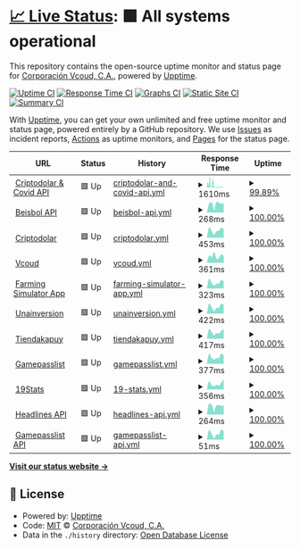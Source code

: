 # [📈 Live Status](https://vcoud.github.io/upptime): <!--live status--> **🟩 All systems operational**

This repository contains the open-source uptime monitor and status page for [Corporación Vcoud, C.A.](https://vcoud.com), powered by [Upptime](https://github.com/upptime/upptime).

[![Uptime CI](https://github.com/vcoud/upptime/workflows/Uptime%20CI/badge.svg)](https://github.com/vcoud/upptime/actions?query=workflow%3A%22Uptime+CI%22)
[![Response Time CI](https://github.com/vcoud/upptime/workflows/Response%20Time%20CI/badge.svg)](https://github.com/vcoud/upptime/actions?query=workflow%3A%22Response+Time+CI%22)
[![Graphs CI](https://github.com/vcoud/upptime/workflows/Graphs%20CI/badge.svg)](https://github.com/vcoud/upptime/actions?query=workflow%3A%22Graphs+CI%22)
[![Static Site CI](https://github.com/vcoud/upptime/workflows/Static%20Site%20CI/badge.svg)](https://github.com/vcoud/upptime/actions?query=workflow%3A%22Static+Site+CI%22)
[![Summary CI](https://github.com/vcoud/upptime/workflows/Summary%20CI/badge.svg)](https://github.com/vcoud/upptime/actions?query=workflow%3A%22Summary+CI%22)

With [Upptime](https://upptime.js.org), you can get your own unlimited and free uptime monitor and status page, powered entirely by a GitHub repository. We use [Issues](https://github.com/vcoud/upptime/issues) as incident reports, [Actions](https://github.com/vcoud/upptime/actions) as uptime monitors, and [Pages](https://vcoud.github.io/upptime) for the status page.

<!--start: status pages-->
<!-- This summary is generated by Upptime (https://github.com/upptime/upptime) -->
<!-- Do not edit this manually, your changes will be overwritten -->
<!-- prettier-ignore -->
| URL | Status | History | Response Time | Uptime |
| --- | ------ | ------- | ------------- | ------ |
| <img alt="" src="https://criptodolar.net/img/favicon.ico" height="13"> [Criptodolar & Covid API](https://exchange.vcoud.com/) | 🟩 Up | [criptodolar-and-covid-api.yml](https://github.com/vcoud/upptime/commits/HEAD/history/criptodolar-and-covid-api.yml) | <details><summary><img alt="Response time graph" src="./graphs/criptodolar-and-covid-api/response-time-week.png" height="20"> 1610ms</summary><br><a href="https://vcoud.github.io/upptime/history/criptodolar-and-covid-api"><img alt="Response time 801" src="https://img.shields.io/endpoint?url=https%3A%2F%2Fraw.githubusercontent.com%2Fvcoud%2Fupptime%2FHEAD%2Fapi%2Fcriptodolar-and-covid-api%2Fresponse-time.json"></a><br><a href="https://vcoud.github.io/upptime/history/criptodolar-and-covid-api"><img alt="24-hour response time 1586" src="https://img.shields.io/endpoint?url=https%3A%2F%2Fraw.githubusercontent.com%2Fvcoud%2Fupptime%2FHEAD%2Fapi%2Fcriptodolar-and-covid-api%2Fresponse-time-day.json"></a><br><a href="https://vcoud.github.io/upptime/history/criptodolar-and-covid-api"><img alt="7-day response time 1610" src="https://img.shields.io/endpoint?url=https%3A%2F%2Fraw.githubusercontent.com%2Fvcoud%2Fupptime%2FHEAD%2Fapi%2Fcriptodolar-and-covid-api%2Fresponse-time-week.json"></a><br><a href="https://vcoud.github.io/upptime/history/criptodolar-and-covid-api"><img alt="30-day response time 1616" src="https://img.shields.io/endpoint?url=https%3A%2F%2Fraw.githubusercontent.com%2Fvcoud%2Fupptime%2FHEAD%2Fapi%2Fcriptodolar-and-covid-api%2Fresponse-time-month.json"></a><br><a href="https://vcoud.github.io/upptime/history/criptodolar-and-covid-api"><img alt="1-year response time 947" src="https://img.shields.io/endpoint?url=https%3A%2F%2Fraw.githubusercontent.com%2Fvcoud%2Fupptime%2FHEAD%2Fapi%2Fcriptodolar-and-covid-api%2Fresponse-time-year.json"></a></details> | <details><summary><a href="https://vcoud.github.io/upptime/history/criptodolar-and-covid-api">99.89%</a></summary><a href="https://vcoud.github.io/upptime/history/criptodolar-and-covid-api"><img alt="All-time uptime 99.88%" src="https://img.shields.io/endpoint?url=https%3A%2F%2Fraw.githubusercontent.com%2Fvcoud%2Fupptime%2FHEAD%2Fapi%2Fcriptodolar-and-covid-api%2Fuptime.json"></a><br><a href="https://vcoud.github.io/upptime/history/criptodolar-and-covid-api"><img alt="24-hour uptime 99.22%" src="https://img.shields.io/endpoint?url=https%3A%2F%2Fraw.githubusercontent.com%2Fvcoud%2Fupptime%2FHEAD%2Fapi%2Fcriptodolar-and-covid-api%2Fuptime-day.json"></a><br><a href="https://vcoud.github.io/upptime/history/criptodolar-and-covid-api"><img alt="7-day uptime 99.89%" src="https://img.shields.io/endpoint?url=https%3A%2F%2Fraw.githubusercontent.com%2Fvcoud%2Fupptime%2FHEAD%2Fapi%2Fcriptodolar-and-covid-api%2Fuptime-week.json"></a><br><a href="https://vcoud.github.io/upptime/history/criptodolar-and-covid-api"><img alt="30-day uptime 99.97%" src="https://img.shields.io/endpoint?url=https%3A%2F%2Fraw.githubusercontent.com%2Fvcoud%2Fupptime%2FHEAD%2Fapi%2Fcriptodolar-and-covid-api%2Fuptime-month.json"></a><br><a href="https://vcoud.github.io/upptime/history/criptodolar-and-covid-api"><img alt="1-year uptime 99.83%" src="https://img.shields.io/endpoint?url=https%3A%2F%2Fraw.githubusercontent.com%2Fvcoud%2Fupptime%2FHEAD%2Fapi%2Fcriptodolar-and-covid-api%2Fuptime-year.json"></a></details>
| <img alt="" src="https://play-lh.googleusercontent.com/zkUjahvKtHUfxBdBhK7ATiriPyeM96HMoCBhRTKdH0SBQlVw4aLtuNSUUNxoLxXrsw=s180" height="13"> [Beisbol API](https://beisbol.vcoud.com/) | 🟩 Up | [beisbol-api.yml](https://github.com/vcoud/upptime/commits/HEAD/history/beisbol-api.yml) | <details><summary><img alt="Response time graph" src="./graphs/beisbol-api/response-time-week.png" height="20"> 268ms</summary><br><a href="https://vcoud.github.io/upptime/history/beisbol-api"><img alt="Response time 343" src="https://img.shields.io/endpoint?url=https%3A%2F%2Fraw.githubusercontent.com%2Fvcoud%2Fupptime%2FHEAD%2Fapi%2Fbeisbol-api%2Fresponse-time.json"></a><br><a href="https://vcoud.github.io/upptime/history/beisbol-api"><img alt="24-hour response time 296" src="https://img.shields.io/endpoint?url=https%3A%2F%2Fraw.githubusercontent.com%2Fvcoud%2Fupptime%2FHEAD%2Fapi%2Fbeisbol-api%2Fresponse-time-day.json"></a><br><a href="https://vcoud.github.io/upptime/history/beisbol-api"><img alt="7-day response time 268" src="https://img.shields.io/endpoint?url=https%3A%2F%2Fraw.githubusercontent.com%2Fvcoud%2Fupptime%2FHEAD%2Fapi%2Fbeisbol-api%2Fresponse-time-week.json"></a><br><a href="https://vcoud.github.io/upptime/history/beisbol-api"><img alt="30-day response time 242" src="https://img.shields.io/endpoint?url=https%3A%2F%2Fraw.githubusercontent.com%2Fvcoud%2Fupptime%2FHEAD%2Fapi%2Fbeisbol-api%2Fresponse-time-month.json"></a><br><a href="https://vcoud.github.io/upptime/history/beisbol-api"><img alt="1-year response time 344" src="https://img.shields.io/endpoint?url=https%3A%2F%2Fraw.githubusercontent.com%2Fvcoud%2Fupptime%2FHEAD%2Fapi%2Fbeisbol-api%2Fresponse-time-year.json"></a></details> | <details><summary><a href="https://vcoud.github.io/upptime/history/beisbol-api">100.00%</a></summary><a href="https://vcoud.github.io/upptime/history/beisbol-api"><img alt="All-time uptime 99.91%" src="https://img.shields.io/endpoint?url=https%3A%2F%2Fraw.githubusercontent.com%2Fvcoud%2Fupptime%2FHEAD%2Fapi%2Fbeisbol-api%2Fuptime.json"></a><br><a href="https://vcoud.github.io/upptime/history/beisbol-api"><img alt="24-hour uptime 100.00%" src="https://img.shields.io/endpoint?url=https%3A%2F%2Fraw.githubusercontent.com%2Fvcoud%2Fupptime%2FHEAD%2Fapi%2Fbeisbol-api%2Fuptime-day.json"></a><br><a href="https://vcoud.github.io/upptime/history/beisbol-api"><img alt="7-day uptime 100.00%" src="https://img.shields.io/endpoint?url=https%3A%2F%2Fraw.githubusercontent.com%2Fvcoud%2Fupptime%2FHEAD%2Fapi%2Fbeisbol-api%2Fuptime-week.json"></a><br><a href="https://vcoud.github.io/upptime/history/beisbol-api"><img alt="30-day uptime 100.00%" src="https://img.shields.io/endpoint?url=https%3A%2F%2Fraw.githubusercontent.com%2Fvcoud%2Fupptime%2FHEAD%2Fapi%2Fbeisbol-api%2Fuptime-month.json"></a><br><a href="https://vcoud.github.io/upptime/history/beisbol-api"><img alt="1-year uptime 99.87%" src="https://img.shields.io/endpoint?url=https%3A%2F%2Fraw.githubusercontent.com%2Fvcoud%2Fupptime%2FHEAD%2Fapi%2Fbeisbol-api%2Fuptime-year.json"></a></details>
| <img alt="" src="https://criptodolar.net/img/favicon.ico" height="13"> [Criptodolar](https://criptodolar.net) | 🟩 Up | [criptodolar.yml](https://github.com/vcoud/upptime/commits/HEAD/history/criptodolar.yml) | <details><summary><img alt="Response time graph" src="./graphs/criptodolar/response-time-week.png" height="20"> 453ms</summary><br><a href="https://vcoud.github.io/upptime/history/criptodolar"><img alt="Response time 540" src="https://img.shields.io/endpoint?url=https%3A%2F%2Fraw.githubusercontent.com%2Fvcoud%2Fupptime%2FHEAD%2Fapi%2Fcriptodolar%2Fresponse-time.json"></a><br><a href="https://vcoud.github.io/upptime/history/criptodolar"><img alt="24-hour response time 517" src="https://img.shields.io/endpoint?url=https%3A%2F%2Fraw.githubusercontent.com%2Fvcoud%2Fupptime%2FHEAD%2Fapi%2Fcriptodolar%2Fresponse-time-day.json"></a><br><a href="https://vcoud.github.io/upptime/history/criptodolar"><img alt="7-day response time 453" src="https://img.shields.io/endpoint?url=https%3A%2F%2Fraw.githubusercontent.com%2Fvcoud%2Fupptime%2FHEAD%2Fapi%2Fcriptodolar%2Fresponse-time-week.json"></a><br><a href="https://vcoud.github.io/upptime/history/criptodolar"><img alt="30-day response time 414" src="https://img.shields.io/endpoint?url=https%3A%2F%2Fraw.githubusercontent.com%2Fvcoud%2Fupptime%2FHEAD%2Fapi%2Fcriptodolar%2Fresponse-time-month.json"></a><br><a href="https://vcoud.github.io/upptime/history/criptodolar"><img alt="1-year response time 655" src="https://img.shields.io/endpoint?url=https%3A%2F%2Fraw.githubusercontent.com%2Fvcoud%2Fupptime%2FHEAD%2Fapi%2Fcriptodolar%2Fresponse-time-year.json"></a></details> | <details><summary><a href="https://vcoud.github.io/upptime/history/criptodolar">100.00%</a></summary><a href="https://vcoud.github.io/upptime/history/criptodolar"><img alt="All-time uptime 99.91%" src="https://img.shields.io/endpoint?url=https%3A%2F%2Fraw.githubusercontent.com%2Fvcoud%2Fupptime%2FHEAD%2Fapi%2Fcriptodolar%2Fuptime.json"></a><br><a href="https://vcoud.github.io/upptime/history/criptodolar"><img alt="24-hour uptime 100.00%" src="https://img.shields.io/endpoint?url=https%3A%2F%2Fraw.githubusercontent.com%2Fvcoud%2Fupptime%2FHEAD%2Fapi%2Fcriptodolar%2Fuptime-day.json"></a><br><a href="https://vcoud.github.io/upptime/history/criptodolar"><img alt="7-day uptime 100.00%" src="https://img.shields.io/endpoint?url=https%3A%2F%2Fraw.githubusercontent.com%2Fvcoud%2Fupptime%2FHEAD%2Fapi%2Fcriptodolar%2Fuptime-week.json"></a><br><a href="https://vcoud.github.io/upptime/history/criptodolar"><img alt="30-day uptime 99.55%" src="https://img.shields.io/endpoint?url=https%3A%2F%2Fraw.githubusercontent.com%2Fvcoud%2Fupptime%2FHEAD%2Fapi%2Fcriptodolar%2Fuptime-month.json"></a><br><a href="https://vcoud.github.io/upptime/history/criptodolar"><img alt="1-year uptime 99.85%" src="https://img.shields.io/endpoint?url=https%3A%2F%2Fraw.githubusercontent.com%2Fvcoud%2Fupptime%2FHEAD%2Fapi%2Fcriptodolar%2Fuptime-year.json"></a></details>
| <img alt="" src="https://vcoud.com/assets/paper_img/favicon/favicon.ico" height="13"> [Vcoud](https://vcoud.com) | 🟩 Up | [vcoud.yml](https://github.com/vcoud/upptime/commits/HEAD/history/vcoud.yml) | <details><summary><img alt="Response time graph" src="./graphs/vcoud/response-time-week.png" height="20"> 361ms</summary><br><a href="https://vcoud.github.io/upptime/history/vcoud"><img alt="Response time 1227" src="https://img.shields.io/endpoint?url=https%3A%2F%2Fraw.githubusercontent.com%2Fvcoud%2Fupptime%2FHEAD%2Fapi%2Fvcoud%2Fresponse-time.json"></a><br><a href="https://vcoud.github.io/upptime/history/vcoud"><img alt="24-hour response time 373" src="https://img.shields.io/endpoint?url=https%3A%2F%2Fraw.githubusercontent.com%2Fvcoud%2Fupptime%2FHEAD%2Fapi%2Fvcoud%2Fresponse-time-day.json"></a><br><a href="https://vcoud.github.io/upptime/history/vcoud"><img alt="7-day response time 361" src="https://img.shields.io/endpoint?url=https%3A%2F%2Fraw.githubusercontent.com%2Fvcoud%2Fupptime%2FHEAD%2Fapi%2Fvcoud%2Fresponse-time-week.json"></a><br><a href="https://vcoud.github.io/upptime/history/vcoud"><img alt="30-day response time 318" src="https://img.shields.io/endpoint?url=https%3A%2F%2Fraw.githubusercontent.com%2Fvcoud%2Fupptime%2FHEAD%2Fapi%2Fvcoud%2Fresponse-time-month.json"></a><br><a href="https://vcoud.github.io/upptime/history/vcoud"><img alt="1-year response time 1286" src="https://img.shields.io/endpoint?url=https%3A%2F%2Fraw.githubusercontent.com%2Fvcoud%2Fupptime%2FHEAD%2Fapi%2Fvcoud%2Fresponse-time-year.json"></a></details> | <details><summary><a href="https://vcoud.github.io/upptime/history/vcoud">100.00%</a></summary><a href="https://vcoud.github.io/upptime/history/vcoud"><img alt="All-time uptime 99.77%" src="https://img.shields.io/endpoint?url=https%3A%2F%2Fraw.githubusercontent.com%2Fvcoud%2Fupptime%2FHEAD%2Fapi%2Fvcoud%2Fuptime.json"></a><br><a href="https://vcoud.github.io/upptime/history/vcoud"><img alt="24-hour uptime 100.00%" src="https://img.shields.io/endpoint?url=https%3A%2F%2Fraw.githubusercontent.com%2Fvcoud%2Fupptime%2FHEAD%2Fapi%2Fvcoud%2Fuptime-day.json"></a><br><a href="https://vcoud.github.io/upptime/history/vcoud"><img alt="7-day uptime 100.00%" src="https://img.shields.io/endpoint?url=https%3A%2F%2Fraw.githubusercontent.com%2Fvcoud%2Fupptime%2FHEAD%2Fapi%2Fvcoud%2Fuptime-week.json"></a><br><a href="https://vcoud.github.io/upptime/history/vcoud"><img alt="30-day uptime 100.00%" src="https://img.shields.io/endpoint?url=https%3A%2F%2Fraw.githubusercontent.com%2Fvcoud%2Fupptime%2FHEAD%2Fapi%2Fvcoud%2Fuptime-month.json"></a><br><a href="https://vcoud.github.io/upptime/history/vcoud"><img alt="1-year uptime 99.64%" src="https://img.shields.io/endpoint?url=https%3A%2F%2Fraw.githubusercontent.com%2Fvcoud%2Fupptime%2FHEAD%2Fapi%2Fvcoud%2Fuptime-year.json"></a></details>
| <img alt="" src="https://farmingsimulator.app/img/favicon.ico" height="13"> [Farming Simulator App](https://farmingsimulator.app/en) | 🟩 Up | [farming-simulator-app.yml](https://github.com/vcoud/upptime/commits/HEAD/history/farming-simulator-app.yml) | <details><summary><img alt="Response time graph" src="./graphs/farming-simulator-app/response-time-week.png" height="20"> 323ms</summary><br><a href="https://vcoud.github.io/upptime/history/farming-simulator-app"><img alt="Response time 366" src="https://img.shields.io/endpoint?url=https%3A%2F%2Fraw.githubusercontent.com%2Fvcoud%2Fupptime%2FHEAD%2Fapi%2Ffarming-simulator-app%2Fresponse-time.json"></a><br><a href="https://vcoud.github.io/upptime/history/farming-simulator-app"><img alt="24-hour response time 380" src="https://img.shields.io/endpoint?url=https%3A%2F%2Fraw.githubusercontent.com%2Fvcoud%2Fupptime%2FHEAD%2Fapi%2Ffarming-simulator-app%2Fresponse-time-day.json"></a><br><a href="https://vcoud.github.io/upptime/history/farming-simulator-app"><img alt="7-day response time 323" src="https://img.shields.io/endpoint?url=https%3A%2F%2Fraw.githubusercontent.com%2Fvcoud%2Fupptime%2FHEAD%2Fapi%2Ffarming-simulator-app%2Fresponse-time-week.json"></a><br><a href="https://vcoud.github.io/upptime/history/farming-simulator-app"><img alt="30-day response time 308" src="https://img.shields.io/endpoint?url=https%3A%2F%2Fraw.githubusercontent.com%2Fvcoud%2Fupptime%2FHEAD%2Fapi%2Ffarming-simulator-app%2Fresponse-time-month.json"></a><br><a href="https://vcoud.github.io/upptime/history/farming-simulator-app"><img alt="1-year response time 385" src="https://img.shields.io/endpoint?url=https%3A%2F%2Fraw.githubusercontent.com%2Fvcoud%2Fupptime%2FHEAD%2Fapi%2Ffarming-simulator-app%2Fresponse-time-year.json"></a></details> | <details><summary><a href="https://vcoud.github.io/upptime/history/farming-simulator-app">100.00%</a></summary><a href="https://vcoud.github.io/upptime/history/farming-simulator-app"><img alt="All-time uptime 99.94%" src="https://img.shields.io/endpoint?url=https%3A%2F%2Fraw.githubusercontent.com%2Fvcoud%2Fupptime%2FHEAD%2Fapi%2Ffarming-simulator-app%2Fuptime.json"></a><br><a href="https://vcoud.github.io/upptime/history/farming-simulator-app"><img alt="24-hour uptime 100.00%" src="https://img.shields.io/endpoint?url=https%3A%2F%2Fraw.githubusercontent.com%2Fvcoud%2Fupptime%2FHEAD%2Fapi%2Ffarming-simulator-app%2Fuptime-day.json"></a><br><a href="https://vcoud.github.io/upptime/history/farming-simulator-app"><img alt="7-day uptime 100.00%" src="https://img.shields.io/endpoint?url=https%3A%2F%2Fraw.githubusercontent.com%2Fvcoud%2Fupptime%2FHEAD%2Fapi%2Ffarming-simulator-app%2Fuptime-week.json"></a><br><a href="https://vcoud.github.io/upptime/history/farming-simulator-app"><img alt="30-day uptime 100.00%" src="https://img.shields.io/endpoint?url=https%3A%2F%2Fraw.githubusercontent.com%2Fvcoud%2Fupptime%2FHEAD%2Fapi%2Ffarming-simulator-app%2Fuptime-month.json"></a><br><a href="https://vcoud.github.io/upptime/history/farming-simulator-app"><img alt="1-year uptime 99.92%" src="https://img.shields.io/endpoint?url=https%3A%2F%2Fraw.githubusercontent.com%2Fvcoud%2Fupptime%2FHEAD%2Fapi%2Ffarming-simulator-app%2Fuptime-year.json"></a></details>
| <img alt="" src="https://icons.duckduckgo.com/ip3/unainversion.com.ico" height="13"> [Unainversion](https://unainversion.com) | 🟩 Up | [unainversion.yml](https://github.com/vcoud/upptime/commits/HEAD/history/unainversion.yml) | <details><summary><img alt="Response time graph" src="./graphs/unainversion/response-time-week.png" height="20"> 422ms</summary><br><a href="https://vcoud.github.io/upptime/history/unainversion"><img alt="Response time 374" src="https://img.shields.io/endpoint?url=https%3A%2F%2Fraw.githubusercontent.com%2Fvcoud%2Fupptime%2FHEAD%2Fapi%2Funainversion%2Fresponse-time.json"></a><br><a href="https://vcoud.github.io/upptime/history/unainversion"><img alt="24-hour response time 534" src="https://img.shields.io/endpoint?url=https%3A%2F%2Fraw.githubusercontent.com%2Fvcoud%2Fupptime%2FHEAD%2Fapi%2Funainversion%2Fresponse-time-day.json"></a><br><a href="https://vcoud.github.io/upptime/history/unainversion"><img alt="7-day response time 422" src="https://img.shields.io/endpoint?url=https%3A%2F%2Fraw.githubusercontent.com%2Fvcoud%2Fupptime%2FHEAD%2Fapi%2Funainversion%2Fresponse-time-week.json"></a><br><a href="https://vcoud.github.io/upptime/history/unainversion"><img alt="30-day response time 400" src="https://img.shields.io/endpoint?url=https%3A%2F%2Fraw.githubusercontent.com%2Fvcoud%2Fupptime%2FHEAD%2Fapi%2Funainversion%2Fresponse-time-month.json"></a><br><a href="https://vcoud.github.io/upptime/history/unainversion"><img alt="1-year response time 390" src="https://img.shields.io/endpoint?url=https%3A%2F%2Fraw.githubusercontent.com%2Fvcoud%2Fupptime%2FHEAD%2Fapi%2Funainversion%2Fresponse-time-year.json"></a></details> | <details><summary><a href="https://vcoud.github.io/upptime/history/unainversion">100.00%</a></summary><a href="https://vcoud.github.io/upptime/history/unainversion"><img alt="All-time uptime 98.19%" src="https://img.shields.io/endpoint?url=https%3A%2F%2Fraw.githubusercontent.com%2Fvcoud%2Fupptime%2FHEAD%2Fapi%2Funainversion%2Fuptime.json"></a><br><a href="https://vcoud.github.io/upptime/history/unainversion"><img alt="24-hour uptime 100.00%" src="https://img.shields.io/endpoint?url=https%3A%2F%2Fraw.githubusercontent.com%2Fvcoud%2Fupptime%2FHEAD%2Fapi%2Funainversion%2Fuptime-day.json"></a><br><a href="https://vcoud.github.io/upptime/history/unainversion"><img alt="7-day uptime 100.00%" src="https://img.shields.io/endpoint?url=https%3A%2F%2Fraw.githubusercontent.com%2Fvcoud%2Fupptime%2FHEAD%2Fapi%2Funainversion%2Fuptime-week.json"></a><br><a href="https://vcoud.github.io/upptime/history/unainversion"><img alt="30-day uptime 100.00%" src="https://img.shields.io/endpoint?url=https%3A%2F%2Fraw.githubusercontent.com%2Fvcoud%2Fupptime%2FHEAD%2Fapi%2Funainversion%2Fuptime-month.json"></a><br><a href="https://vcoud.github.io/upptime/history/unainversion"><img alt="1-year uptime 97.00%" src="https://img.shields.io/endpoint?url=https%3A%2F%2Fraw.githubusercontent.com%2Fvcoud%2Fupptime%2FHEAD%2Fapi%2Funainversion%2Fuptime-year.json"></a></details>
| <img alt="" src="https://icons.duckduckgo.com/ip3/tiendakapuy.com.ico" height="13"> [Tiendakapuy](https://tiendakapuy.com) | 🟩 Up | [tiendakapuy.yml](https://github.com/vcoud/upptime/commits/HEAD/history/tiendakapuy.yml) | <details><summary><img alt="Response time graph" src="./graphs/tiendakapuy/response-time-week.png" height="20"> 417ms</summary><br><a href="https://vcoud.github.io/upptime/history/tiendakapuy"><img alt="Response time 713" src="https://img.shields.io/endpoint?url=https%3A%2F%2Fraw.githubusercontent.com%2Fvcoud%2Fupptime%2FHEAD%2Fapi%2Ftiendakapuy%2Fresponse-time.json"></a><br><a href="https://vcoud.github.io/upptime/history/tiendakapuy"><img alt="24-hour response time 605" src="https://img.shields.io/endpoint?url=https%3A%2F%2Fraw.githubusercontent.com%2Fvcoud%2Fupptime%2FHEAD%2Fapi%2Ftiendakapuy%2Fresponse-time-day.json"></a><br><a href="https://vcoud.github.io/upptime/history/tiendakapuy"><img alt="7-day response time 417" src="https://img.shields.io/endpoint?url=https%3A%2F%2Fraw.githubusercontent.com%2Fvcoud%2Fupptime%2FHEAD%2Fapi%2Ftiendakapuy%2Fresponse-time-week.json"></a><br><a href="https://vcoud.github.io/upptime/history/tiendakapuy"><img alt="30-day response time 353" src="https://img.shields.io/endpoint?url=https%3A%2F%2Fraw.githubusercontent.com%2Fvcoud%2Fupptime%2FHEAD%2Fapi%2Ftiendakapuy%2Fresponse-time-month.json"></a><br><a href="https://vcoud.github.io/upptime/history/tiendakapuy"><img alt="1-year response time 762" src="https://img.shields.io/endpoint?url=https%3A%2F%2Fraw.githubusercontent.com%2Fvcoud%2Fupptime%2FHEAD%2Fapi%2Ftiendakapuy%2Fresponse-time-year.json"></a></details> | <details><summary><a href="https://vcoud.github.io/upptime/history/tiendakapuy">100.00%</a></summary><a href="https://vcoud.github.io/upptime/history/tiendakapuy"><img alt="All-time uptime 99.83%" src="https://img.shields.io/endpoint?url=https%3A%2F%2Fraw.githubusercontent.com%2Fvcoud%2Fupptime%2FHEAD%2Fapi%2Ftiendakapuy%2Fuptime.json"></a><br><a href="https://vcoud.github.io/upptime/history/tiendakapuy"><img alt="24-hour uptime 100.00%" src="https://img.shields.io/endpoint?url=https%3A%2F%2Fraw.githubusercontent.com%2Fvcoud%2Fupptime%2FHEAD%2Fapi%2Ftiendakapuy%2Fuptime-day.json"></a><br><a href="https://vcoud.github.io/upptime/history/tiendakapuy"><img alt="7-day uptime 100.00%" src="https://img.shields.io/endpoint?url=https%3A%2F%2Fraw.githubusercontent.com%2Fvcoud%2Fupptime%2FHEAD%2Fapi%2Ftiendakapuy%2Fuptime-week.json"></a><br><a href="https://vcoud.github.io/upptime/history/tiendakapuy"><img alt="30-day uptime 100.00%" src="https://img.shields.io/endpoint?url=https%3A%2F%2Fraw.githubusercontent.com%2Fvcoud%2Fupptime%2FHEAD%2Fapi%2Ftiendakapuy%2Fuptime-month.json"></a><br><a href="https://vcoud.github.io/upptime/history/tiendakapuy"><img alt="1-year uptime 99.71%" src="https://img.shields.io/endpoint?url=https%3A%2F%2Fraw.githubusercontent.com%2Fvcoud%2Fupptime%2FHEAD%2Fapi%2Ftiendakapuy%2Fuptime-year.json"></a></details>
| <img alt="" src="https://icons.duckduckgo.com/ip3/gamepasslist.app.ico" height="13"> [Gamepasslist](https://gamepasslist.app) | 🟩 Up | [gamepasslist.yml](https://github.com/vcoud/upptime/commits/HEAD/history/gamepasslist.yml) | <details><summary><img alt="Response time graph" src="./graphs/gamepasslist/response-time-week.png" height="20"> 377ms</summary><br><a href="https://vcoud.github.io/upptime/history/gamepasslist"><img alt="Response time 389" src="https://img.shields.io/endpoint?url=https%3A%2F%2Fraw.githubusercontent.com%2Fvcoud%2Fupptime%2FHEAD%2Fapi%2Fgamepasslist%2Fresponse-time.json"></a><br><a href="https://vcoud.github.io/upptime/history/gamepasslist"><img alt="24-hour response time 445" src="https://img.shields.io/endpoint?url=https%3A%2F%2Fraw.githubusercontent.com%2Fvcoud%2Fupptime%2FHEAD%2Fapi%2Fgamepasslist%2Fresponse-time-day.json"></a><br><a href="https://vcoud.github.io/upptime/history/gamepasslist"><img alt="7-day response time 377" src="https://img.shields.io/endpoint?url=https%3A%2F%2Fraw.githubusercontent.com%2Fvcoud%2Fupptime%2FHEAD%2Fapi%2Fgamepasslist%2Fresponse-time-week.json"></a><br><a href="https://vcoud.github.io/upptime/history/gamepasslist"><img alt="30-day response time 363" src="https://img.shields.io/endpoint?url=https%3A%2F%2Fraw.githubusercontent.com%2Fvcoud%2Fupptime%2FHEAD%2Fapi%2Fgamepasslist%2Fresponse-time-month.json"></a><br><a href="https://vcoud.github.io/upptime/history/gamepasslist"><img alt="1-year response time 389" src="https://img.shields.io/endpoint?url=https%3A%2F%2Fraw.githubusercontent.com%2Fvcoud%2Fupptime%2FHEAD%2Fapi%2Fgamepasslist%2Fresponse-time-year.json"></a></details> | <details><summary><a href="https://vcoud.github.io/upptime/history/gamepasslist">100.00%</a></summary><a href="https://vcoud.github.io/upptime/history/gamepasslist"><img alt="All-time uptime 99.96%" src="https://img.shields.io/endpoint?url=https%3A%2F%2Fraw.githubusercontent.com%2Fvcoud%2Fupptime%2FHEAD%2Fapi%2Fgamepasslist%2Fuptime.json"></a><br><a href="https://vcoud.github.io/upptime/history/gamepasslist"><img alt="24-hour uptime 100.00%" src="https://img.shields.io/endpoint?url=https%3A%2F%2Fraw.githubusercontent.com%2Fvcoud%2Fupptime%2FHEAD%2Fapi%2Fgamepasslist%2Fuptime-day.json"></a><br><a href="https://vcoud.github.io/upptime/history/gamepasslist"><img alt="7-day uptime 100.00%" src="https://img.shields.io/endpoint?url=https%3A%2F%2Fraw.githubusercontent.com%2Fvcoud%2Fupptime%2FHEAD%2Fapi%2Fgamepasslist%2Fuptime-week.json"></a><br><a href="https://vcoud.github.io/upptime/history/gamepasslist"><img alt="30-day uptime 100.00%" src="https://img.shields.io/endpoint?url=https%3A%2F%2Fraw.githubusercontent.com%2Fvcoud%2Fupptime%2FHEAD%2Fapi%2Fgamepasslist%2Fuptime-month.json"></a><br><a href="https://vcoud.github.io/upptime/history/gamepasslist"><img alt="1-year uptime 99.96%" src="https://img.shields.io/endpoint?url=https%3A%2F%2Fraw.githubusercontent.com%2Fvcoud%2Fupptime%2FHEAD%2Fapi%2Fgamepasslist%2Fuptime-year.json"></a></details>
| <img alt="" src="https://icons.duckduckgo.com/ip3/covid19stats.live.ico" height="13"> [19Stats](https://covid19stats.live) | 🟩 Up | [19-stats.yml](https://github.com/vcoud/upptime/commits/HEAD/history/19-stats.yml) | <details><summary><img alt="Response time graph" src="./graphs/19-stats/response-time-week.png" height="20"> 356ms</summary><br><a href="https://vcoud.github.io/upptime/history/19-stats"><img alt="Response time 315" src="https://img.shields.io/endpoint?url=https%3A%2F%2Fraw.githubusercontent.com%2Fvcoud%2Fupptime%2FHEAD%2Fapi%2F19-stats%2Fresponse-time.json"></a><br><a href="https://vcoud.github.io/upptime/history/19-stats"><img alt="24-hour response time 634" src="https://img.shields.io/endpoint?url=https%3A%2F%2Fraw.githubusercontent.com%2Fvcoud%2Fupptime%2FHEAD%2Fapi%2F19-stats%2Fresponse-time-day.json"></a><br><a href="https://vcoud.github.io/upptime/history/19-stats"><img alt="7-day response time 356" src="https://img.shields.io/endpoint?url=https%3A%2F%2Fraw.githubusercontent.com%2Fvcoud%2Fupptime%2FHEAD%2Fapi%2F19-stats%2Fresponse-time-week.json"></a><br><a href="https://vcoud.github.io/upptime/history/19-stats"><img alt="30-day response time 325" src="https://img.shields.io/endpoint?url=https%3A%2F%2Fraw.githubusercontent.com%2Fvcoud%2Fupptime%2FHEAD%2Fapi%2F19-stats%2Fresponse-time-month.json"></a><br><a href="https://vcoud.github.io/upptime/history/19-stats"><img alt="1-year response time 315" src="https://img.shields.io/endpoint?url=https%3A%2F%2Fraw.githubusercontent.com%2Fvcoud%2Fupptime%2FHEAD%2Fapi%2F19-stats%2Fresponse-time-year.json"></a></details> | <details><summary><a href="https://vcoud.github.io/upptime/history/19-stats">100.00%</a></summary><a href="https://vcoud.github.io/upptime/history/19-stats"><img alt="All-time uptime 100.00%" src="https://img.shields.io/endpoint?url=https%3A%2F%2Fraw.githubusercontent.com%2Fvcoud%2Fupptime%2FHEAD%2Fapi%2F19-stats%2Fuptime.json"></a><br><a href="https://vcoud.github.io/upptime/history/19-stats"><img alt="24-hour uptime 100.00%" src="https://img.shields.io/endpoint?url=https%3A%2F%2Fraw.githubusercontent.com%2Fvcoud%2Fupptime%2FHEAD%2Fapi%2F19-stats%2Fuptime-day.json"></a><br><a href="https://vcoud.github.io/upptime/history/19-stats"><img alt="7-day uptime 100.00%" src="https://img.shields.io/endpoint?url=https%3A%2F%2Fraw.githubusercontent.com%2Fvcoud%2Fupptime%2FHEAD%2Fapi%2F19-stats%2Fuptime-week.json"></a><br><a href="https://vcoud.github.io/upptime/history/19-stats"><img alt="30-day uptime 100.00%" src="https://img.shields.io/endpoint?url=https%3A%2F%2Fraw.githubusercontent.com%2Fvcoud%2Fupptime%2FHEAD%2Fapi%2F19-stats%2Fuptime-month.json"></a><br><a href="https://vcoud.github.io/upptime/history/19-stats"><img alt="1-year uptime 100.00%" src="https://img.shields.io/endpoint?url=https%3A%2F%2Fraw.githubusercontent.com%2Fvcoud%2Fupptime%2FHEAD%2Fapi%2F19-stats%2Fuptime-year.json"></a></details>
| <img alt="" src="https://icons.duckduckgo.com/ip3/headlines-api.gunow.co.ico" height="13"> [Headlines API](https://headlines-api.gunow.co/) | 🟩 Up | [headlines-api.yml](https://github.com/vcoud/upptime/commits/HEAD/history/headlines-api.yml) | <details><summary><img alt="Response time graph" src="./graphs/headlines-api/response-time-week.png" height="20"> 264ms</summary><br><a href="https://vcoud.github.io/upptime/history/headlines-api"><img alt="Response time 263" src="https://img.shields.io/endpoint?url=https%3A%2F%2Fraw.githubusercontent.com%2Fvcoud%2Fupptime%2FHEAD%2Fapi%2Fheadlines-api%2Fresponse-time.json"></a><br><a href="https://vcoud.github.io/upptime/history/headlines-api"><img alt="24-hour response time 280" src="https://img.shields.io/endpoint?url=https%3A%2F%2Fraw.githubusercontent.com%2Fvcoud%2Fupptime%2FHEAD%2Fapi%2Fheadlines-api%2Fresponse-time-day.json"></a><br><a href="https://vcoud.github.io/upptime/history/headlines-api"><img alt="7-day response time 264" src="https://img.shields.io/endpoint?url=https%3A%2F%2Fraw.githubusercontent.com%2Fvcoud%2Fupptime%2FHEAD%2Fapi%2Fheadlines-api%2Fresponse-time-week.json"></a><br><a href="https://vcoud.github.io/upptime/history/headlines-api"><img alt="30-day response time 224" src="https://img.shields.io/endpoint?url=https%3A%2F%2Fraw.githubusercontent.com%2Fvcoud%2Fupptime%2FHEAD%2Fapi%2Fheadlines-api%2Fresponse-time-month.json"></a><br><a href="https://vcoud.github.io/upptime/history/headlines-api"><img alt="1-year response time 263" src="https://img.shields.io/endpoint?url=https%3A%2F%2Fraw.githubusercontent.com%2Fvcoud%2Fupptime%2FHEAD%2Fapi%2Fheadlines-api%2Fresponse-time-year.json"></a></details> | <details><summary><a href="https://vcoud.github.io/upptime/history/headlines-api">100.00%</a></summary><a href="https://vcoud.github.io/upptime/history/headlines-api"><img alt="All-time uptime 99.99%" src="https://img.shields.io/endpoint?url=https%3A%2F%2Fraw.githubusercontent.com%2Fvcoud%2Fupptime%2FHEAD%2Fapi%2Fheadlines-api%2Fuptime.json"></a><br><a href="https://vcoud.github.io/upptime/history/headlines-api"><img alt="24-hour uptime 100.00%" src="https://img.shields.io/endpoint?url=https%3A%2F%2Fraw.githubusercontent.com%2Fvcoud%2Fupptime%2FHEAD%2Fapi%2Fheadlines-api%2Fuptime-day.json"></a><br><a href="https://vcoud.github.io/upptime/history/headlines-api"><img alt="7-day uptime 100.00%" src="https://img.shields.io/endpoint?url=https%3A%2F%2Fraw.githubusercontent.com%2Fvcoud%2Fupptime%2FHEAD%2Fapi%2Fheadlines-api%2Fuptime-week.json"></a><br><a href="https://vcoud.github.io/upptime/history/headlines-api"><img alt="30-day uptime 100.00%" src="https://img.shields.io/endpoint?url=https%3A%2F%2Fraw.githubusercontent.com%2Fvcoud%2Fupptime%2FHEAD%2Fapi%2Fheadlines-api%2Fuptime-month.json"></a><br><a href="https://vcoud.github.io/upptime/history/headlines-api"><img alt="1-year uptime 99.99%" src="https://img.shields.io/endpoint?url=https%3A%2F%2Fraw.githubusercontent.com%2Fvcoud%2Fupptime%2FHEAD%2Fapi%2Fheadlines-api%2Fuptime-year.json"></a></details>
| <img alt="" src="https://icons.duckduckgo.com/ip3/headlines-api.gunow.co.ico" height="13"> [Gamepasslist API](https://headlines-api.gunow.co/) | 🟩 Up | [gamepasslist-api.yml](https://github.com/vcoud/upptime/commits/HEAD/history/gamepasslist-api.yml) | <details><summary><img alt="Response time graph" src="./graphs/gamepasslist-api/response-time-week.png" height="20"> 51ms</summary><br><a href="https://vcoud.github.io/upptime/history/gamepasslist-api"><img alt="Response time 40" src="https://img.shields.io/endpoint?url=https%3A%2F%2Fraw.githubusercontent.com%2Fvcoud%2Fupptime%2FHEAD%2Fapi%2Fgamepasslist-api%2Fresponse-time.json"></a><br><a href="https://vcoud.github.io/upptime/history/gamepasslist-api"><img alt="24-hour response time 66" src="https://img.shields.io/endpoint?url=https%3A%2F%2Fraw.githubusercontent.com%2Fvcoud%2Fupptime%2FHEAD%2Fapi%2Fgamepasslist-api%2Fresponse-time-day.json"></a><br><a href="https://vcoud.github.io/upptime/history/gamepasslist-api"><img alt="7-day response time 51" src="https://img.shields.io/endpoint?url=https%3A%2F%2Fraw.githubusercontent.com%2Fvcoud%2Fupptime%2FHEAD%2Fapi%2Fgamepasslist-api%2Fresponse-time-week.json"></a><br><a href="https://vcoud.github.io/upptime/history/gamepasslist-api"><img alt="30-day response time 48" src="https://img.shields.io/endpoint?url=https%3A%2F%2Fraw.githubusercontent.com%2Fvcoud%2Fupptime%2FHEAD%2Fapi%2Fgamepasslist-api%2Fresponse-time-month.json"></a><br><a href="https://vcoud.github.io/upptime/history/gamepasslist-api"><img alt="1-year response time 40" src="https://img.shields.io/endpoint?url=https%3A%2F%2Fraw.githubusercontent.com%2Fvcoud%2Fupptime%2FHEAD%2Fapi%2Fgamepasslist-api%2Fresponse-time-year.json"></a></details> | <details><summary><a href="https://vcoud.github.io/upptime/history/gamepasslist-api">100.00%</a></summary><a href="https://vcoud.github.io/upptime/history/gamepasslist-api"><img alt="All-time uptime 100.00%" src="https://img.shields.io/endpoint?url=https%3A%2F%2Fraw.githubusercontent.com%2Fvcoud%2Fupptime%2FHEAD%2Fapi%2Fgamepasslist-api%2Fuptime.json"></a><br><a href="https://vcoud.github.io/upptime/history/gamepasslist-api"><img alt="24-hour uptime 100.00%" src="https://img.shields.io/endpoint?url=https%3A%2F%2Fraw.githubusercontent.com%2Fvcoud%2Fupptime%2FHEAD%2Fapi%2Fgamepasslist-api%2Fuptime-day.json"></a><br><a href="https://vcoud.github.io/upptime/history/gamepasslist-api"><img alt="7-day uptime 100.00%" src="https://img.shields.io/endpoint?url=https%3A%2F%2Fraw.githubusercontent.com%2Fvcoud%2Fupptime%2FHEAD%2Fapi%2Fgamepasslist-api%2Fuptime-week.json"></a><br><a href="https://vcoud.github.io/upptime/history/gamepasslist-api"><img alt="30-day uptime 100.00%" src="https://img.shields.io/endpoint?url=https%3A%2F%2Fraw.githubusercontent.com%2Fvcoud%2Fupptime%2FHEAD%2Fapi%2Fgamepasslist-api%2Fuptime-month.json"></a><br><a href="https://vcoud.github.io/upptime/history/gamepasslist-api"><img alt="1-year uptime 100.00%" src="https://img.shields.io/endpoint?url=https%3A%2F%2Fraw.githubusercontent.com%2Fvcoud%2Fupptime%2FHEAD%2Fapi%2Fgamepasslist-api%2Fuptime-year.json"></a></details>

<!--end: status pages-->

[**Visit our status website →**](https://vcoud.github.io/upptime)

## 📄 License

- Powered by: [Upptime](https://github.com/upptime/upptime)
- Code: [MIT](./LICENSE) © [Corporación Vcoud, C.A.](https://vcoud.com)
- Data in the `./history` directory: [Open Database License](https://opendatacommons.org/licenses/odbl/1-0/)
